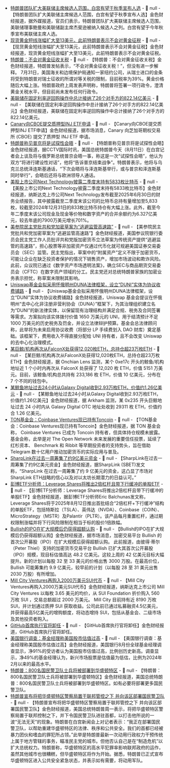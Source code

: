 - [特朗普团队扩大美联储主席候选人范围，白宫有望于秋季宣布人选](https://flash.jin10.com/detail/20250812020627595800) - 📰 null - 【特朗普团队扩大美联储主席候选人范围，白宫有望于秋季宣布人选】金色财经报道，据外媒报道，官员们表示，特朗普团队扩大美联储主席候选人范围，美联储理事鲍曼和美联储副主席杰斐逊被纳入候选人之列。白宫有望于今年秋季宣布美联储主席人选。
- [现货黄金短线涨幅扩大至13美元，此前特朗普表示不会对黄金征税]() - 📰 null - 【现货黄金短线涨幅扩大至13美元，此前特朗普表示不会对黄金征税】金色财经报道，现货黄金短线涨幅扩大至13美元，此前特朗普表示不会对黄金征税。
- [特朗普：不会对黄金征收关税](https://flash.jin10.com/detail/20250812013409629800) - 📰 null - 【特朗普：不会对黄金征收关税】金色财经报道，特朗普发帖表示，“不会对黄金征收关税！”，但没有进一步解释。 
7月31日，美国海关和边境保护局通知一家纽约公司，从瑞士进口的金条将受到特朗普对瑞士征收的所谓对等关税的限制，目前税率为39%。黄金价格随后大幅上涨。特朗普政府上周发表声明称，特朗普将签署一项行政令，澄清黄金关税水平，但目前尚未发布任何行政令。
- [美联储在固定利率逆回购操作中总计接纳了26个对手方的822.14亿美元](https://flash.jin10.com/detail/20250812011739178800) - 📰 null - 【美联储在固定利率逆回购操作中总计接纳了26个对手方的822.14亿美元】金色财经报道，美联储在固定利率逆回购操作中总计接纳了26个对手方的822.14亿美元。
- [Canary向CBOE提交质押型INJ ETF申请](https://x.com/cryptounfolded/status/1954947102229799358) - 📰 null - 【Canary向CBOE提交质押型INJ ETF申请】金色财经报道，据市场消息，Canary 向芝加哥期权交易所 (CBOE) 提交了质押型 INJ ETF 申请。
- [特朗普称见普京将是试探性会晤](https://www.cls.cn/detail/2112201) - 📰 null - 【特朗普称见普京将是试探性会晤】金色财经报道，据CCTV国际时讯，美国总统特朗普今天（8月11日）在白宫记者会上谈及将与俄罗斯总统普京会晤一事，称这是一次“试探性会晤”，他认为双方“将进行建设性对话”，他将“告诉普京结束战争”。特朗普表示，他将与乌克兰总统泽连斯基通话，“下次会晤将与泽连斯基举行，或与普京和泽连斯基同时举行”，会晤后还将与欧洲领导人通话。
- [美股上市公司Next Technology披露二季度末持有5833枚比特币](https://www.globenewswire.com/news-release/2025/08/11/3130989/0/en/Next-Technology-Holding-Inc-Announces-Second-Quarter-2025-Financial-Results-Driven-by-Significant-Growth-in-Holding-Bitcoin.html) - 📰 null - 【美股上市公司Next Technology披露二季度末持有5833枚比特币】金色财经报道，纳斯达克上市公司Next Technology发布截至2025年6月30日的财务业绩报告，其中披露截至二季度末该公司的比特币总持有量增加至5,833枚，较截至2024年12月31日的833枚比特币持仓有大幅上涨。此外，截至今年二季度末该公司现金及现金等价物和数字资产的合并余额约为6.327亿美元，较去年底的7900万美元增长701%。
- [美参院民主党批共和党加密草案为“逃避监管高速路”](https://www.theblock.co/post/366380/senate-banking-committtee-democratic-staff-slam-gop-crypto-draft-bill-as-superhighway-for-dodging-regulation) - 📰 null - 【美参院民主党批共和党加密草案为“逃避监管高速路”】金色财经报道，美国参议院银行委员会民主党工作人员批评共和党版加密货币立法草案为传统资产提供“逃避监管的高速路”，担心股票等非加密资产仅通过代币化就可规避美国证券交易委员会（SEC）监管。民主党指出，草案中的“附属资产”定义不限于加密货币，可能让企业在缺乏投资者保护的情况下销售资产，增加市场波动和欺诈风险。此前，众议院已通过《数字资产市场透明法案》，确立SEC与商品期货交易委员会（CFTC）在数字资产领域的分工。民主党还对总统特朗普家族的加密业务表示担忧，称草案未限制其影响。
- [Uniswap基金会拟采用怀俄明州DUNA法律框架，设立“DUNI”实体为协议收费铺路](https://www.theblock.co/post/366257/uniswap-foundation-eyes-protocol-fee-switch-with-proposed-wyoming-duna-wrapper-for-its-dao) - 📰 null - 【Uniswap基金会拟采用怀俄明州DUNA法律框架，设立“DUNI”实体为协议收费铺路】金色财经报道，Uniswap 基金会提议在怀俄明州“去中心化非注册非营利协会（DUNA）”框架下，为其治理组织建立名为“DUNI”的新法律实体，以保留现有治理结构并满足合规、税务及合同签署等需求。方案拟向该实体拨付价值 1650 万美元的 UNI，用于结清预计不足 1000 万美元的历史税务及罚金，并设立法律辩护预算。基金会总法律顾问称，此举将为未来启用协议收费（将部分 LP 手续费划入 DAO 财库）奠定基础。该框架下，费用收入不得直接分配给 UNI 持有者，且不会改变 Uniswap 的去中心化治理模式。
- [某巨鲸/机构再次从FalconX处获得12,020枚ETH，总持仓超23万枚ETH](https://x.com/OnchainLens/status/1954934481544208630) - 📰 null - 【某巨鲸/机构再次从FalconX处获得12,020枚ETH，总持仓超23万枚ETH】金色财经报道，据 Onchian Lens 监测，某个 0xe17c 开头的鲸鱼/机构地址近 1 个小时内再次从 FalconX 处获得了 12,020 枚 ETH，价值 5151 万美元。目前，该鲸鱼/机构总共持有 233,186 枚 ETH，价值 10 亿美元，分布在 7 个不同的钱包中。
- [某鲸鱼地址过去24小时从Galaxy Digital收到2.93万枚ETH，价值约1.26亿美元](https://x.com/arkham/status/1954932660109021680) - 📰 null - 【某鲸鱼地址过去24小时从Galaxy Digital收到2.93万枚ETH，价值约1.26亿美元】金色财经报道，据 Arkham 监测，某 0x235 开头巨鲸地址过去 24 小时内从 Galaxy Digital OTC 地址处收到 29311 枚 ETH，价值约合 1.26 亿美元。
- [TON基金会：Coinbase Ventures现已持有Toncoin](https://t.me/toncoin_cn/1569) - 📰 null - 【TON基金会：Coinbase Ventures现已持有Toncoin】金色财经报道，据 TON 基金会称， Coinbase Ventures 已成为 Toncoin 持有者，但具体持仓规模未披露。基金会称，此举是对 The Open Network 未来发展的重要信任投票，延续了红杉资本、 Benchmark 和 Ribbit 等早期投资者的支持势头，旨在借助 Telegram 数十亿用户推动加密货币的实际应用与普及。
- [SharpLink在过去一周筹集了约9亿美元资金](https://x.com/SharpLinkGaming/status/1954930327757172738) - 📰 null - 【SharpLink在过去一周筹集了约9亿美元资金】金色财经报道，据SharpLink (SBET)发文称，“SharpLink 在过去一周筹集了约 9 亿美元的资金，这凸显了市场对 SharpLink  ETH战略的信心以及对以太坊长期潜力的日益认可。”
- [彭博ETF分析师：Leverage Shares将推出2倍杠杆且带下行缓冲的单股ETF](https://x.com/EricBalchunas/status/1954925723438690807) - 📰 null - 【彭博ETF分析师：Leverage Shares将推出2倍杠杆且带下行缓冲的单股ETF】金色财经报道，据彭博ETF分析师Eric Balchunas发文称，Leverage Shares将于2025年8月12日推出首批结合“2倍杠杆+下行缓冲”结构的单股ETF，包括特斯拉（TSLA）、英伟达（NVDA）、Coinbase（COIN）、MicroStrategy（MSTR）及Palantir（PLTR）。该产品每月重置杠杆，通过期权限制涨幅并将下行风险限制在相当于标的股价1倍跌幅。
- [Bullish的IPO在扩大规模后仍获得超额认购](https://x.com/DeItaone/status/1954928207162999006) - 📰 null - 【Bullish的IPO在扩大规模后仍获得超额认购】金色财经报道，据市场消息，加密交易平台 Bullish 的首次公开募股（IPO）在扩大规模后获得超额认购。 
此前报道，由彼得·蒂尔（Peter Thiel）支持的加密货币交易平台 Bullish 已扩大其首次公开募股（IPO）规模，现目标估值高达 48.2 亿美元。这较上周的 42 亿美元目标大幅提升。新的计划以每股 32 至 33 美元的价格出售 3000 万股。在最高价位，Bullish 可能筹集约 9.9 亿美元，较早前的计划（以每股 28 至 31 美元出售 2030 万股）有所增加。
- [Mill City Ventures再购入2000万美元SUI代币](https://www.theblock.co/post/366367/sui-treasury-mill-city-ventures-adds-20-million-more-of-the-token-at-slight-discount?utm_source=browser&utm_medium=chrome&utm_campaign=notification) - 📰 null - 【Mill City Ventures再购入2000万美元SUI代币】金色财经报道，纳斯达克上市公司 Mill City Ventures 以每枚 3.65 美元的均价，从 SUI Foundation 折价购入 560 万枚 SUI ，交易总额超过 2000 万美元。 
Mill City 目前持有近 8190 万枚 SUI，并计划通过质押 SUI 获取收益。公司此前已通过私募融资4.5亿美元，并获得最高5亿美元的增购额度，将动态增持 SUI，包括从基金会、二级市场及其他投资者购入。
- [GitHub首席执行官将卸任]() - 📰 null - 【GitHub首席执行官将卸任】金色财经报道，GitHub首席执行官将卸任。
- [美国银行调查：基金经理称美国股市估值过高](https://flash.jin10.com/detail/20250811230435629800) - 📰 null - 【美国银行调查：基金经理称美国股市估值过高】金色财经报道，美国银行8月份全球基金经理调查显示，净91%的受访者认为美国股市估值过高，比例创历史新高。调查显示，净49%的基金经理认为，新兴市场股票是估值最为低估，比例为2024年2月以来的最高水平。
- [特朗普：800名国民警卫队士兵将被部署到华盛顿特区](https://flash.jin10.com/detail/20250811230932979800) - 📰 null - 【特朗普：800名国民警卫队士兵将被部署到华盛顿特区】金色财经报道，美国总统特朗普：800名国民警卫队士兵将被部署到华盛顿特区。如有必要将部署更多国民警卫队。
- [特朗普宣布将把华盛顿特区警察局置于联邦管控之下 并向该区部署国民警卫队]() - 📰 null - 【特朗普宣布将把华盛顿特区警察局置于联邦管控之下 并向该区部署国民警卫队】金色财经报道，美国总统特朗普周一表示，将把华盛顿特区警察局置于联邦控制之下，并下令国民警卫队进驻首都，以打击他所说的一波“无法无天”的现象。特朗普在白宫新闻会上对记者表示：“我正在部署国民警卫队，以帮助重建华盛顿特区的法律、秩序和公共安全。我们的首都已经被暴力团伙和嗜血的罪犯所占领。”此举是特朗普最新一次动用行政权力干预传统上属于地方管辖的事务，瞄准民主党的城市。但他否认自己是在“制造危机”以扩大总统权力。特朗普称，华盛顿特区的高水平犯罪率影响联邦政府的运作，虽然其他城市也很糟糕，但华盛顿特区将作为开始。据悉，特朗普已正式宣布华盛顿特区进入公共安全紧急状态，并表示如有需要，将动用军队。
